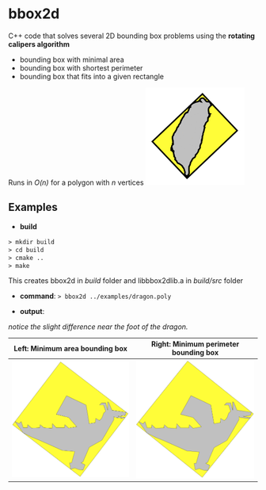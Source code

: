 # bbox2d
C++ code that solves several 2D bounding box problems using the **rotating calipers algorithm**
  - bounding box with minimal area
  - bounding box with shortest perimeter
  - bounding box that fits into a given rectangle

Runs in _O(n)_ for a polygon with _n_ vertices
<img width="200" src="./examples/tw.gif">

## Examples
  - **build**
  ```
  > mkdir build
  > cd build
  > cmake ..
  > make
  ```
  
  This creates bbox2d in _build_ folder and libbbox2dlib.a in _build/src_ folder
  
  - **command**: 
  `> bbox2d ../examples/dragon.poly`

  - **output**:
  
_notice the slight difference near the foot of the dragon._

| Left: Minimum area bounding box        | Right: Minimum perimeter bounding box           | 
| ------------- |:-------------:|
| <img width=450 src="./examples/dragon-min-area.png">      | <img width=450 src="./examples/dragon-min-perimeter.png"> |







